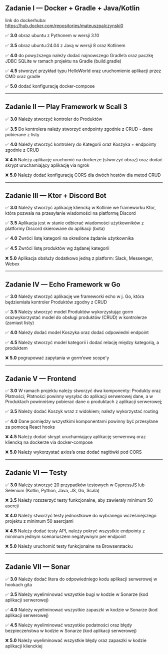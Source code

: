 ## Zadanie I — Docker + Gradle + Java/Kotlin

link do dockerhuba: https://hub.docker.com/repositories/mateuszpalczynski0

✅ **3.0** obraz ubuntu z Pythonem w wersji 3.10  

✅ **3.5** obraz ubuntu:24.04 z Javą w wersji 8 oraz Kotlinem  

✅ **4.0** do powyższego należy dodać najnowszego Gradle’a oraz paczkę JDBC SQLite w ramach projektu na Gradle (build.gradle)  

✅ **4.5** stworzyć przykład typu HelloWorld oraz uruchomienie aplikacji przez CMD oraz gradle  

✅ **5.0** dodać konfigurację docker-compose  

---

## Zadanie II — Play Framework w Scali 3

✅ **3.0** Należy stworzyć kontroler do Produktów  

✅ **3.5** Do kontrolera należy stworzyć endpointy zgodnie z CRUD - dane pobierane z listy  

✅ **4.0** Należy stworzyć kontrolery do Kategorii oraz Koszyka + endpointy zgodnie z CRUD  

❌ **4.5** Należy aplikację uruchomić na dockerze (stworzyć obraz) oraz dodać skrypt uruchamiający aplikację via ngrok  

❌ **5.0** Należy dodać konfigurację CORS dla dwóch hostów dla metod CRUD  

---

## Zadanie III — Ktor + Discord Bot

✅ **3.0** Należy stworzyć aplikację kliencką w Kotlinie we frameworku Ktor, która pozwala na przesyłanie wiadomości na platformę Discord  

✅ **3.5** Aplikacja jest w stanie odbierać wiadomości użytkowników z platformy Discord skierowane do aplikacji (bota)  

✅ **4.0** Zwróci listę kategorii na określone żądanie użytkownika  

✅ **4.5** Zwróci listę produktów wg żądanej kategorii  

❌ **5.0** Aplikacja obsłuży dodatkowo jedną z platform: Slack, Messenger, Webex  

---

## Zadanie IV — Echo Framework w Go

✅ **3.0** Należy stworzyć aplikację we frameworki echo w j. Go, która będziemiała kontroler Produktów zgodny z CRUD

✅ **3.5** Należy stworzyć model Produktów wykorzystując gorm orazwykorzystać model do obsługi produktów (CRUD) w kontrolerze (zamiast listy)

✅ **4.0** Należy dodać model Koszyka oraz dodać odpowiedni endpoint

✅ **4.5** Należy stworzyć model kategorii i dodać relację między kategorią, a produktem

❌ **5.0** pogrupować zapytania w gorm’owe scope'y 

---

## Zadanie V — Frontend

✅ **3.0** W ramach projektu należy stworzyć dwa komponenty: Produkty oraz Płatności; Płatności powinny wysyłać do aplikacji serwerowej dane, a w Produktach powinniśmy pobierać dane o produktach z aplikacji serwerowej;

✅ **3.5** Należy dodać Koszyk wraz z widokiem; należy wykorzystać routing

✅ **4.0** Dane pomiędzy wszystkimi komponentami powinny być przesyłane za pomocą React hooks

❌ **4.5** Należy dodać skrypt uruchamiający aplikację serwerową oraz kliencką na dockerze via docker-compose

❌ **5.0** Należy wykorzystać axios’a oraz dodać nagłówki pod CORS

---

## Zadanie VI — Testy

✅ **3.0** Należy stworzyć 20 przypadków testowych w CypressJS lub Selenium
(Kotlin, Python, Java, JS, Go, Scala)

❌ **3.5** Należy rozszerzyć testy funkcjonalne, aby zawierały minimum 50
asercji

❌ **4.0** Należy stworzyć testy jednostkowe do wybranego wcześniejszego projektu z minimum 50 asercjami

❌ **4.5** Należy dodać testy API, należy pokryć wszystkie endpointy z minimum jednym scenariuszem negatywnym per endpoint

❌ **5.0** Należy uruchomić testy funkcjonalne na Browserstacku

---

## Zadanie VII — Sonar

✅ **3.0** Należy dodać litera do odpowiedniego kodu aplikacji serwerowej w hookach gita

✅ **3.5** Należy wyeliminować wszystkie bugi w kodzie w Sonarze (kod aplikacji serwerowej)

✅ **4.0** Należy wyeliminować wszystkie zapaszki w kodzie w Sonarze (kod aplikacji serwerowej)

✅ **4.5** Należy wyeliminować wszystkie podatności oraz błędy bezpieczeństwa w kodzie w Sonarze (kod aplikacji serwerowej)

❌ **5.0** Należy wyeliminować wszystkie błędy oraz zapaszki w kodzie aplikacji klienckiej

